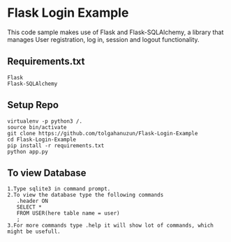 # Flask Login Example
This code sample makes use of Flask and Flask-SQLAlchemy, a library that manages User registration, log in, session and logout functionality.

## Requirements.txt
    Flask
    Flask-SQLAlchemy

## Setup Repo
```
virtualenv -p python3 /.
source bin/activate
git clone https://github.com/tolgahanuzun/Flask-Login-Example
cd Flask-Login-Example
pip install -r requirements.txt
python app.py
```

## To view Database
```
1.Type sqlite3 in command prompt.
2.To view the database type the following commands
   .header ON
   SELECT * 
   FROM USER(here table name = user)
   ;
3.For more commands type .help it will show lot of commands, which might be usefull.
``` 
